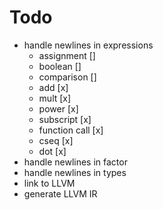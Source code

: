 # Todo
* handle newlines in expressions
  * assignment []
  * boolean []
  * comparison []
  * add [x]
  * mult [x]
  * power [x]
  * subscript [x]
  * function call [x]
  * cseq [x]
  * dot [x]
* handle newlines in factor
* handle newlines in types
* link to LLVM
* generate LLVM IR